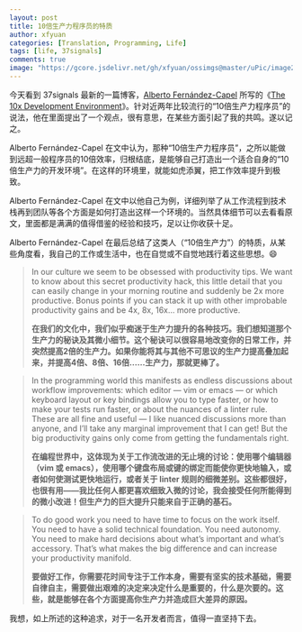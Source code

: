 ```yaml
---
layout: post
title: 10倍生产力程序员的特质
author: xfyuan
categories: [Translation, Programming, Life]
tags: [life, 37signals]
comments: true
image: "https://gcore.jsdelivr.net/gh/xfyuan/ossimgs@master/uPic/image20221206.jpeg"
---
```


今天看到 37signals 最新的一篇博客，[Alberto Fernández-Capel](https://dev.37signals.com/author/alberto) 所写的《[The 10x Development Environment](https://dev.37signals.com/the-10x-development-environment/)》。针对近两年比较流行的“10倍生产力程序员”的说法，他在里面提出了一个观点，很有意思，在某些方面引起了我的共鸣。遂以记之。

Alberto Fernández-Capel 在文中认为，那种“10倍生产力程序员”，之所以能做到远超一般程序员的10倍效率，归根结底，是能够自己打造出一个适合自身的“10倍生产力的开发环境”。在这样的环境里，就能如虎添翼，把工作效率提升到极致。

Alberto Fernández-Capel 在文中以他自己为例，详细列举了从工作流程到技术栈再到团队等各个方面是如何打造出这样一个环境的。当然具体细节可以去看看原文，里面都是满满的值得借鉴的经验和技巧，足以让你收获十足。

Alberto Fernández-Capel 在最后总结了这类人（“10倍生产力”）的特质，从某些角度看，我自己的工作或生活中，也在自觉或不自觉地践行着这些思想。😄

> In our culture we seem to be obsessed with productivity tips. We want to know about this secret productivity hack, this little detail that you can easily change in your morning routine and suddenly be 2x more productive. Bonus points if you can stack it up with other improbable productivity gains and be 4x, 8x, 16x… more productive.
>
> **在我们的文化中，我们似乎痴迷于生产力提升的各种技巧。我们想知道那个生产力的秘诀及其微小细节。这个秘诀可以很容易地改变你的日常工作，并突然提高2倍的生产力。如果你能将其与其他不可思议的生产力提高叠加起来，并提高4倍、8倍、16倍……生产力，那就更棒了。**

> In the programming world this manifests as endless discussions about workflow improvements: which editor — vim or emacs — or which keyboard layout or key bindings allow you to type faster, or how to make your tests run faster, or about the nuances of a linter rule. These are all fine and useful — I like nuanced discussions more than anyone, and I’ll take any marginal improvement that I can get! But the big productivity gains only come from getting the fundamentals right.
>
> **在编程世界中，这体现为关于工作流改进的无止境的讨论：使用哪个编辑器（vim 或 emacs），使用哪个键盘布局或键的绑定而能使你更快地输入，或者如何使测试更快地运行，或者关于 linter 规则的细微差别。这些都很好，也很有用——我比任何人都更喜欢细致入微的讨论，我会接受任何所能得到的微小改进！但生产力的巨大提升只能来自于正确的基石。**

> To do good work you need to have time to focus on the work itself. You need to have a solid technical foundation. You need autonomy. You need to make hard decisions about what’s important and what’s accessory. That’s what makes the big difference and can increase your productivity manifold.
>
> **要做好工作，你需要花时间专注于工作本身，需要有坚实的技术基础，需要自律自主，需要做出艰难的决定来决定什么是重要的，什么是次要的。这些，就是能够在各个方面提高你生产力并造成巨大差异的原因。**

我想，如上所述的这种追求，对于一名开发者而言，值得一直坚持下去。
